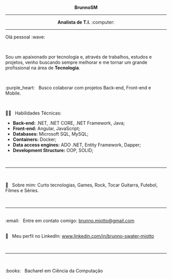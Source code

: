 <!--As tags <h1> e <h2> estavam aparecendo como se fossem links, então, preferi usar a tag <p>-->
<p align="center"><strong>BrunnoSM</strong></p>
<hr>
<p align="center"><strong>Analista de T.I.</strong> :computer:</p>
<hr>
<p">Olá pessoal :wave:</p>
<br/>
<p>Sou um apaixonado por tecnologia e, através de trabalhos, estudos e projetos, venho buscando sempre melhorar e me tornar um grande profissional na área de <strong>Tecnologia</strong>.</p>
<br/> 
<p>:purple_heart: &nbsp; Busco colaborar com projetos Back-end, Front-end e Mobile.</p>
<br/>
<p>🧑‍💻 &nbsp; Habilidades Técnicas:</p>
<ul>
  <li><strong>Back-end:</strong> .NET, .NET CORE, .NET Framework, Java;</li>
  <li><strong>Front-end:</strong> Angular, JavaScript;</li>
  <li><strong>Databases:</strong> Microsoft SQL, MySQL;</li>
  <li><strong>Containers:</strong> Docker;</li>
  <li><strong>Data access engines:</strong> ADO .NET, Entity Framework, Dapper;</li>
  <li><strong>Development Structure:</strong> OOP, SOLID;</li>	
</ul>
<br/> 
<hr>
<br/> 
<p>💬  &nbsp; Sobre mim: Curto tecnologias, Games, Rock, Tocar Guitarra, Futebol, Filmes e Séries.</p>
<br/> 
<hr>
<br/> 
:email: &nbsp; Entre em contato comigo:
<a href="mailto:brunno.miotto@gmail.com">brunno.miotto@gmail.com</a>
<br/> 
<br/> 
<p>🔗 &nbsp; Meu perfil no LinkedIn: <a href="https://www.linkedin.com/in/brunno-swater-miotto-076050172/">www.linkedin.com/in/brunno-swater-miotto</a></p>
<br/> 
<hr>
<br/> 
<p>:books: &nbsp; Bacharel em Ciência da Computação</p>
<br/>
